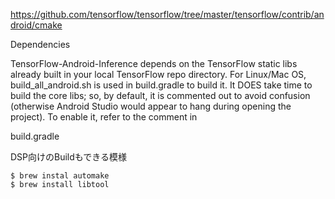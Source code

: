 
https://github.com/tensorflow/tensorflow/tree/master/tensorflow/contrib/android/cmake

Dependencies

TensorFlow-Android-Inference depends on the TensorFlow static libs already built in your local TensorFlow repo directory. For Linux/Mac OS, build_all_android.sh is used in build.gradle to build it. It DOES take time to build the core libs; so, by default, it is commented out to avoid confusion (otherwise Android Studio would appear to hang during opening the project). To enable it, refer to the comment in

build.gradle

DSP向けのBuildもできる模様

```
$ brew instal automake
$ brew install libtool
```